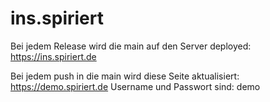 # ins.spiriert

Bei jedem Release wird die main auf den Server deployed: https://ins.spiriert.de

Bei jedem push in die main wird diese Seite aktualisiert: https://demo.spiriert.de
Username und Passwort sind: demo
